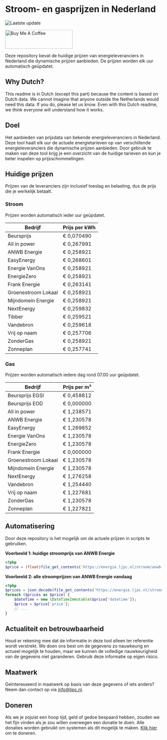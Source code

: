 # Stroom- en gasprijzen in Nederland

![Laatste update](https://img.shields.io/badge/laatste%20update-2023--11--28%2001%3A00%20CET-brightgreen)

<a href="https://www.buymeacoffee.com/Lars-" target="_blank"><img src="https://cdn.buymeacoffee.com/buttons/v2/default-orange.png" alt="Buy Me A Coffee" height="60" style="height: 60px !important;width: 217px !important;" ></a>

Deze repository bevat de huidige prijzen van energieleveranciers in Nederland die dynamische prijzen aanbieden. De prijzen worden elk uur automatisch geüpdatet.

## Why Dutch?

This readme is in Dutch (except this part) because the content is based on Dutch data. We cannot imagine that anyone outside the Netherlands would need this data. If you do, please let us know. Even with this Dutch readme, we think
everyone will understand how it works.

## Doel

Het aanbieden van prijsdata van bekende energieleveranciers in Nederland. Deze tool haalt elk uur de actuele energietarieven op van verschillende energieleveranciers die dynamische prijzen aanbieden. Door gebruik te maken van deze tool
krijg je een overzicht van de huidige tarieven en kun je beter inspelen op prijsschommelingen.

## Huidige prijzen

Prijzen van de leveranciers zijn inclusief toeslag en belasting, dus de prijs die je werkelijk betaalt.

### Stroom

Prijzen worden automatisch ieder uur geüpdatet.

 Bedrijf | Prijs per kWh 
---------|---------------
Beursprijs | € 0,070490
All in power | € 0,267991
ANWB Energie | € 0,258921
EasyEnergy | € 0,268601
Energie VanOns | € 0,258921
EnergieZero | € 0,258921
Frank Energie | € 0,263141
Groenestroom Lokaal | € 0,258921
Mijndomein Energie | € 0,258921
NextEnergy | € 0,259832
Tibber | € 0,259521
Vandebron | € 0,259618
Vrij op naam | € 0,257706
ZonderGas | € 0,258921
Zonneplan | € 0,257741


### Gas

Prijzen worden automatisch iedere dag rond 07.00 uur geüpdatet.

 Bedrijf | Prijs per m³ 
---------|--------------
Beursprijs EGSI | € 0,458812
Beursprijs EOD | € 0,000000
All in power | € 1,238571
ANWB Energie | € 1,230578
EasyEnergy | € 1,269852
Energie VanOns | € 1,230578
EnergieZero | € 1,230578
Frank Energie | € 0,000000
Groenestroom Lokaal | € 1,230578
Mijndomein Energie | € 1,230578
NextEnergy | € 1,276258
Vandebron | € 1,254440
Vrij op naam | € 1,227681
ZonderGas | € 1,230578
Zonneplan | € 1,227821


## Automatisering

Door deze repository is het mogelijk om de actuele prijzen in scripts te gebruiken.

**Voorbeeld 1: huidige stroomprijs van ANWB Energie**

```php
<?php
$price = (float)file_get_contents('https://energie.ljpc.nl/stroom/anwb-energie-nu.txt');

```

**Voorbeeld 2: alle stroomprijzen van ANWB Energie vandaag**

```php
<?php
$prices = json_decode(file_get_contents('https://energie.ljpc.nl/stroom/all-in-power-vandaag.json'),true);
foreach ($prices as $price) {
    $dateTime = new \DateTimeImmutable($price['datetime']);
    $price = $price['price'];
    // ...
}
```

## Actualiteit en betrouwbaarheid

Houd er rekening mee dat de informatie in deze tool alleen ter referentie wordt verstrekt. We doen ons best om de gegevens zo nauwkeurig en actueel mogelijk te houden, maar we kunnen de volledige nauwkeurigheid van de gegevens niet
garanderen. Gebruik deze informatie op eigen risico.

## Maatwerk

Geïnteresseerd in maatwerk op basis van deze gegevens of iets anders? Neem dan contact op
via [info@ljpc.nl](mailto:info@ljpc.nl?subject=Energie%20prijzen).

## Doneren

Als we je zojuist een hoop tijd, geld of gedoe bespaard hebben, zouden we het fijn vinden als je zou willen overwegen een
donatie te doen. Alle donaties worden gebruikt om systemen als dit mogelijk te
maken. [Klik hier](https://www.buymeacoffee.com/Lars-) om te doneren.
